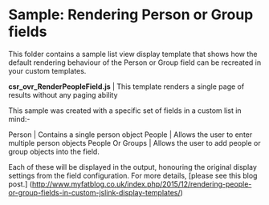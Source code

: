 Sample: Rendering Person or Group fields
================

This folder contains a sample list view display template that shows how the default rendering behaviour of the Person or Group field can be recreated in your custom templates.

__csr_ovr_RenderPeopleField.js__             | This template renders a single page of results without any paging ability

This sample was created with a specific set of fields in a custom list in mind:-

Person | Contains a single person object
People | Allows the user to enter multiple person objects
People Or Groups | Allows the user to add people or group objects into the field.

Each of these will be displayed in the output, honouring the original display settings from the field configuration. For more details, [please see this blog post.] (http://www.myfatblog.co.uk/index.php/2015/12/rendering-people-or-group-fields-in-custom-jslink-display-templates/)